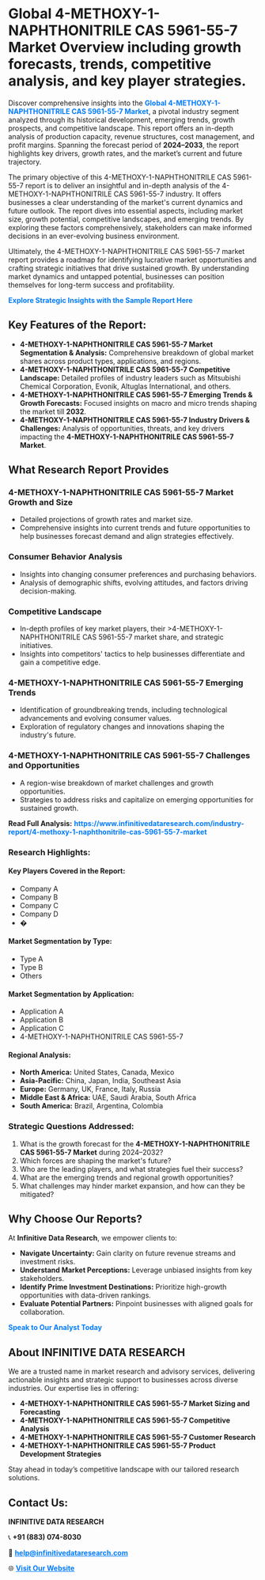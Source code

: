 <h1>Global 4-METHOXY-1-NAPHTHONITRILE CAS 5961-55-7 Market Overview including growth forecasts, trends, competitive analysis, and key player strategies.</h1>
<p>
Discover comprehensive insights into the 
<a href="https://www.infinitivedataresearch.com/industry-report/4-methoxy-1-naphthonitrile-cas-5961-55-7-market" rel="dofollow" style="color: #007BFF; text-decoration: none;"><strong>Global 4-METHOXY-1-NAPHTHONITRILE CAS 5961-55-7 Market</strong></a>, a pivotal industry segment analyzed through its historical development, emerging trends, growth prospects, and competitive landscape. This report offers an in-depth analysis of production capacity, revenue structures, cost management, and profit margins. Spanning the forecast period of <strong>2024–2033</strong>, the report highlights key drivers, growth rates, and the market’s current and future trajectory.
</p>
<p>
The primary objective of this 4-METHOXY-1-NAPHTHONITRILE CAS 5961-55-7 report is to deliver an insightful and in-depth analysis of the 4-METHOXY-1-NAPHTHONITRILE CAS 5961-55-7 industry. It offers businesses a clear understanding of the market's current dynamics and future outlook. The report dives into essential aspects, including market size, growth potential, competitive landscapes, and emerging trends. By exploring these factors comprehensively, stakeholders can make informed decisions in an ever-evolving business environment.
</p>
<p>
Ultimately, the 4-METHOXY-1-NAPHTHONITRILE CAS 5961-55-7 market report provides a roadmap for identifying lucrative market opportunities and crafting strategic initiatives that drive sustained growth. By understanding market dynamics and untapped potential, businesses can position themselves for long-term success and profitability.
</p>
<p>
<a href="https://www.infinitivedataresearch.com/request-sample/reportId=112340" style="color: #007BFF; text-decoration: none;"><strong>Explore Strategic Insights with the Sample Report Here</strong></a>
</p>

<h2>Key Features of the Report:</h2>
<ul>
<li><strong>4-METHOXY-1-NAPHTHONITRILE CAS 5961-55-7 Market Segmentation & Analysis:</strong> Comprehensive breakdown of global market shares across product types, applications, and regions.</li>
<li><strong>4-METHOXY-1-NAPHTHONITRILE CAS 5961-55-7 Competitive Landscape:</strong> Detailed profiles of industry leaders such as Mitsubishi Chemical Corporation, Evonik, Altuglas International, and others.</li>
<li><strong>4-METHOXY-1-NAPHTHONITRILE CAS 5961-55-7 Emerging Trends & Growth Forecasts:</strong> Focused insights on macro and micro trends shaping the market till <strong>2032</strong>.</li>
<li><strong>4-METHOXY-1-NAPHTHONITRILE CAS 5961-55-7 Industry Drivers & Challenges:</strong> Analysis of opportunities, threats, and key drivers impacting the <strong>4-METHOXY-1-NAPHTHONITRILE CAS 5961-55-7 Market</strong>.</li>
</ul>

<h2>What Research Report Provides</h2>
<h3>4-METHOXY-1-NAPHTHONITRILE CAS 5961-55-7 Market Growth and Size</h3>
<ul>
<li>Detailed projections of growth rates and market size.</li>
<li>Comprehensive insights into current trends and future opportunities to help businesses forecast demand and align strategies effectively.</li>
</ul>

<h3>Consumer Behavior Analysis</h3>
<ul>
<li>Insights into changing consumer preferences and purchasing behaviors.</li>
<li>Analysis of demographic shifts, evolving attitudes, and factors driving decision-making.</li>
</ul>

<h3>Competitive Landscape</h3>
<ul>
<li>In-depth profiles of key market players, their >4-METHOXY-1-NAPHTHONITRILE CAS 5961-55-7 market share, and strategic initiatives.</li>
<li>Insights into competitors' tactics to help businesses differentiate and gain a competitive edge.</li>
</ul>

<h3>4-METHOXY-1-NAPHTHONITRILE CAS 5961-55-7 Emerging Trends</h3>
<ul>
<li>Identification of groundbreaking trends, including technological advancements and evolving consumer values.</li>
<li>Exploration of regulatory changes and innovations shaping the industry's future.</li>
</ul>

<h3>4-METHOXY-1-NAPHTHONITRILE CAS 5961-55-7 Challenges and Opportunities</h3>
<ul>
<li>A region-wise breakdown of market challenges and growth opportunities.</li>
<li>Strategies to address risks and capitalize on emerging opportunities for sustained growth.</li>
</ul>
<p><strong>Read Full Analysis:</strong> <a href="https://www.infinitivedataresearch.com/industry-report/4-methoxy-1-naphthonitrile-cas-5961-55-7-market" rel="dofollow" style="color: #007BFF; text-decoration: none;"><strong>https://www.infinitivedataresearch.com/industry-report/4-methoxy-1-naphthonitrile-cas-5961-55-7-market</strong></a></p>
<h3>Research Highlights:</h3>
<h4>Key Players Covered in the Report:</h4>
<ul><li>Company A</li><li>Company B</li><li>Company C</li><li>Company D</li><li>�</li></ul>
<h4>Market Segmentation by Type:</h4>
<ul><li>Type A</li><li>Type B</li><li>Others</li></ul>
<h4>Market Segmentation by Application:</h4>
<ul><li>Application A</li><li>Application B</li><li>Application C</li><li>4-METHOXY-1-NAPHTHONITRILE CAS 5961-55-7</li></ul>

<h4>Regional Analysis:</h4>
<ul>
<li><strong>North America:</strong> United States, Canada, Mexico</li>
<li><strong>Asia-Pacific:</strong> China, Japan, India, Southeast Asia</li>
<li><strong>Europe:</strong> Germany, UK, France, Italy, Russia</li>
<li><strong>Middle East & Africa:</strong> UAE, Saudi Arabia, South Africa</li>
<li><strong>South America:</strong> Brazil, Argentina, Colombia</li>
</ul>

<h3>Strategic Questions Addressed:</h3>
<ol>
<li>What is the growth forecast for the <strong>4-METHOXY-1-NAPHTHONITRILE CAS 5961-55-7 Market</strong> during 2024–2032?</li>
<li>Which forces are shaping the market's future?</li>
<li>Who are the leading players, and what strategies fuel their success?</li>
<li>What are the emerging trends and regional growth opportunities?</li>
<li>What challenges may hinder market expansion, and how can they be mitigated?</li>
</ol>

<h2>Why Choose Our Reports?</h2>
<p>At <strong>Infinitive Data Research</strong>, we empower clients to:</p>
<ul>
<li><strong>Navigate Uncertainty:</strong> Gain clarity on future revenue streams and investment risks.</li>
<li><strong>Understand Market Perceptions:</strong> Leverage unbiased insights from key stakeholders.</li>
<li><strong>Identify Prime Investment Destinations:</strong> Prioritize high-growth opportunities with data-driven rankings.</li>
<li><strong>Evaluate Potential Partners:</strong> Pinpoint businesses with aligned goals for collaboration.</li>
</ul>
<p><a href="https://www.infinitivedataresearch.com/industry-report/4-methoxy-1-naphthonitrile-cas-5961-55-7-market" rel="dofollow" style="color: #007BFF; text-decoration: none;"><strong>Speak to Our Analyst Today</strong></a></p>

<h2>About INFINITIVE DATA RESEARCH</h2>
<p>We are a trusted name in market research and advisory services, delivering actionable insights and strategic support to businesses across diverse industries. Our expertise lies in offering:</p>
<ul>
<li><strong>4-METHOXY-1-NAPHTHONITRILE CAS 5961-55-7 Market Sizing and Forecasting</strong></li>
<li><strong>4-METHOXY-1-NAPHTHONITRILE CAS 5961-55-7 Competitive Analysis</strong></li>
<li><strong>4-METHOXY-1-NAPHTHONITRILE CAS 5961-55-7 Customer Research</strong></li>
<li><strong>4-METHOXY-1-NAPHTHONITRILE CAS 5961-55-7 Product Development Strategies</strong></li>
</ul>
<p>Stay ahead in today’s competitive landscape with our tailored research solutions.</p>

<h2>Contact Us:</h2>
<p><strong>INFINITIVE DATA RESEARCH</strong></p>
<p>📞 <strong>+91 (883) 074-8030</strong></p>
<p>📧 <strong><a href="mailto:help@infinitivedataresearch.com" style="color: #007BFF;">help@infinitivedataresearch.com</a></strong></p>
<p>🌐 <strong><a href="https://www.infinitivedataresearch.com" rel="dofollow" style="color: #007BFF;">Visit Our Website</a></strong></p>